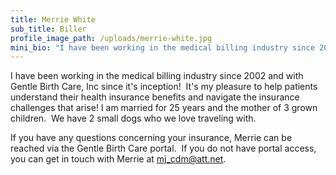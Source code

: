 ```yaml
---
title: Merrie White
sub_title: Biller
profile_image_path: /uploads/merrie-white.jpg
mini_bio: "I have been working in the medical billing industry since 2002 and with Gentle Birth Care, Inc since it's inception!"
---
```



I have been working in the medical billing industry since 2002 and with Gentle Birth Care, Inc since it's inception!  It's my pleasure to help patients understand their health insurance benefits and navigate the insurance challenges that arise! I am married for 25 years and the mother of 3 grown children.  We have 2 small dogs who we love traveling with.

If you have any questions concerning your insurance, Merrie can be reached via the Gentle Birth Care portal.  If you do not have portal access, you can get in touch with Merrie at [mj_cdm@att.net](javascript:void(location.href='mailto:'+String.fromCharCode(109,106,95,99,100,109,64,97,116,116,46,110,101,116)+'?subject=GBC%20Insurance%20Question')).